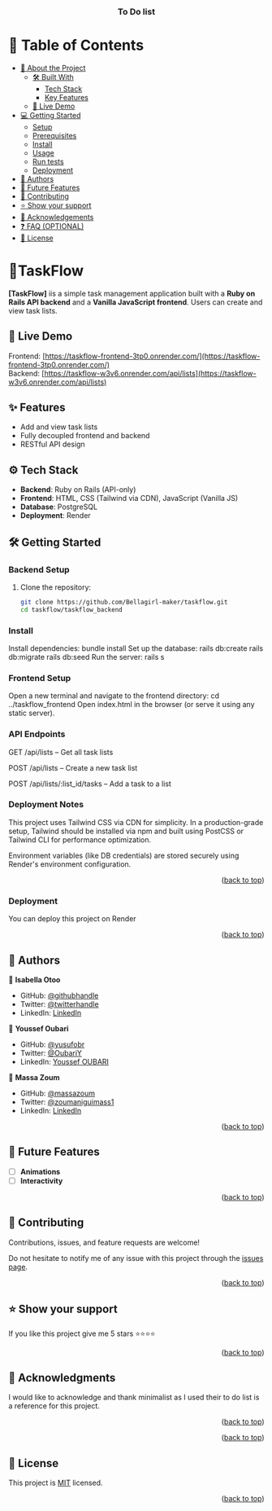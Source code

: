 <a name="readme-top"></a>

<div align="center">
  <br/>

  <h3><b>To Do list
</b></h3>

</div>

<!-- TABLE OF CONTENTS -->

# 📗 Table of Contents

- [📖 About the Project](#about-project)
  - [🛠 Built With](#built-with)
    - [Tech Stack](#tech-stack)
    - [Key Features](#key-features)
  - [🚀 Live Demo](#live-demo)
- [💻 Getting Started](#getting-started)
  - [Setup](#setup)
  - [Prerequisites](#prerequisites)
  - [Install](#install)
  - [Usage](#usage)
  - [Run tests](#run-tests)
  - [Deployment](#deployment)
- [👥 Authors](#authors)
- [🔭 Future Features](#future-features)
- [🤝 Contributing](#contributing)
- [⭐️ Show your support](#support)
- [🙏 Acknowledgements](#acknowledgements)
- [❓ FAQ (OPTIONAL)](#faq)
- [📝 License](#license)

<!-- PROJECT DESCRIPTION -->

# 📖TaskFlow <a name="about-project"></a>

**[TaskFlow]** iis a simple task management application built with a **Ruby on Rails API backend** and a **Vanilla JavaScript frontend**. Users can create and view task lists.

## 🔗 Live Demo

Frontend: [https://taskflow-frontend-3tp0.onrender.com/](https://taskflow-frontend-3tp0.onrender.com/)  
Backend: [https://taskflow-w3v6.onrender.com/api/lists](https://taskflow-w3v6.onrender.com/api/lists)

## ✨ Features

- Add and view task lists
- Fully decoupled frontend and backend
- RESTful API design

## ⚙️ Tech Stack

- **Backend**: Ruby on Rails (API-only)
- **Frontend**: HTML, CSS (Tailwind via CDN), JavaScript (Vanilla JS)
- **Database**: PostgreSQL
- **Deployment**: Render

## 🛠️ Getting Started

### Backend Setup

1. Clone the repository:
   ```bash
   git clone https://github.com/Bellagirl-maker/taskflow.git
   cd taskflow/taskflow_backend


### Install

Install dependencies:
bundle install
Set up the database:
rails db:create
rails db:migrate
rails db:seed
Run the server:
rails s

### Frontend Setup
Open a new terminal and navigate to the frontend directory:
cd ../taskflow_frontend
Open index.html in the browser (or serve it using any static server).

### API Endpoints
GET /api/lists – Get all task lists

POST /api/lists – Create a new task list

POST /api/lists/:list_id/tasks – Add a task to a list

### Deployment Notes
This project uses Tailwind CSS via CDN for simplicity. In a production-grade setup, Tailwind should be installed via npm and built using PostCSS or Tailwind CLI for performance optimization.

Environment variables (like DB credentials) are stored securely using Render's environment configuration.

<p align="right">(<a href="#readme-top">back to top</a>)</p>

### Deployment

You can deploy this project on Render

<p align="right">(<a href="#readme-top">back to top</a>)</p>

## 👥 Authors <a name="authors"></a>

👤 **Isabella Otoo**

- GitHub: [@githubhandle](https://github.com/Bellagirl-maker)
- Twitter: [@twitterhandle](https://twitter.com/isabella_otoo)
- LinkedIn: [LinkedIn](https://www.linkedin.com/in/isabella-otoo/)

👤 **Youssef Oubari**

- GitHub: [@yusufobr](https://github.com/yusufobr)
- Twitter: [@OubariY](https://twitter.com/OubariY)
- LinkedIn: [Youssef OUBARI](https://www.linkedin.com/in/youssef-oubari-370451147)

👤 **Massa Zoum**

- GitHub: [@massazoum](https://github.com/massazoum)
- Twitter: [@zoumaniguimass1](https://twitter.com/zoumaniguimass1)
- LinkedIn: [LinkedIn](www.linkedin.com/in/massa-zoumanigui-1aba4525a)

<p align="right">(<a href="#readme-top">back to top</a>)</p>

## 🔭 Future Features <a name="future-features"></a>

- [ ] **Animations**
- [ ] **Interactivity**

<p align="right">(<a href="#readme-top">back to top</a>)</p>

## 🤝 Contributing <a name="contributing"></a>

Contributions, issues, and feature requests are welcome!

Do not hesitate to notify me of any issue with this project through the [issues page](../../issues/).

<p align="right">(<a href="#readme-top">back to top</a>)</p>

## ⭐️ Show your support <a name="support"></a>

If you like this project give me 5 stars ⭐️⭐️⭐️⭐️

<p align="right">(<a href="#readme-top">back to top</a>)</p>

## 🙏 Acknowledgments <a name="acknowledgements"></a>

I would like to acknowledge and thank minimalist as I used their to do list is a reference for this project.

<p align="right">(<a href="#readme-top">back to top</a>)</p>


<p align="right">(<a href="#readme-top">back to top</a>)</p>

## 📝 License <a name="license"></a>

This project is [MIT](./LICENSE) licensed.

<p align="right">(<a href="#readme-top">back to top</a>)</p>
